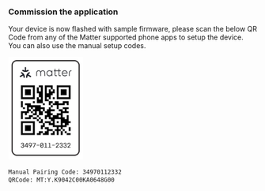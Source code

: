 ### Commission the application

Your device is now flashed with sample firmware, please scan the below QR Code from any of the Matter supported phone
apps to setup the device. You can also use the manual setup codes.

<img src="https://raw.githubusercontent.com/espressif/esp-matter/main/docs/_static/matter_qrcode_20202021_3840.png" alt="MT:Y.K9042C00KA0648G00" width="30%" />

```
Manual Pairing Code: 34970112332
QRCode: MT:Y.K9042C00KA0648G00
```